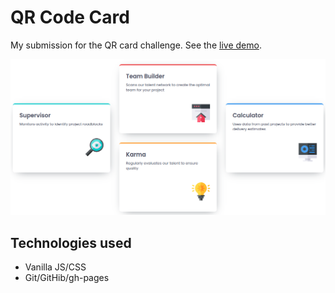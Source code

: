 # QR Code Card

My submission for the QR card challenge. See the [live demo](https://gdc-fcc.github.io/fem/four-cards/).

![](https://github.com/gdc-fcc/fem/blob/main/four-cards/images/screenshot.png)

## Technologies used

- Vanilla JS/CSS
- Git/GitHib/gh-pages
